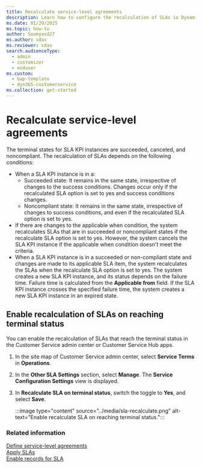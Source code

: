 ```yaml
---
title: Recalculate service-level agreements
description: Learn how to configure the recalculation of SLAs in Dynamics 365 Customer Service.
ms.date: 01/29/2025
ms.topic: how-to
author: Soumyasd27
ms.author: sdas
ms.reviewer: sdas
search.audienceType: 
  - admin
  - customizer
  - enduser
ms.custom: 
  - bap-template
  - dyn365-customerservice
ms.collection: get-started
---
```


# Recalculate service-level agreements

The terminal states for SLA KPI instances are succeeded, canceled, and noncompliant. The recalculation of SLAs depends on the following conditions:

- When a SLA KPI instance is in a:
    - Succeeded state: It remains in the same state, irrespective of changes to the success conditions. Changes occur only if the recalculated SLA option is set to yes and success conditions changes.
    - Noncompliant state: It remains in the same state, irrespective of changes to success conditions, and even if the recalculated SLA option is set to yes.
- If there are changes to the applicable when condition, the system recalculates SLAs that are in succeeded or noncompliant states if the recalculate SLA option is set to yes. However, the system cancels the SLA KPI instance if the applicable when condition doesn't meet the criteria.
- When a SLA KPI instance is in a succeeded or non-compliant state and changes are made to its applicable SLA item, the system recalculates the SLAs when the recalculate SLA option is set to yes. The system creates a new SLA KPI instance, and its status depends on the failure time. Failure time is calculated from the **Applicable from** field. If the SLA KPI instance crosses the specified failure time, the system creates a new SLA KPI instance in an expired state.

## Enable recalculation of SLAs on reaching terminal status

You can enable the recalculation of SLAs that reach the terminal status in the Customer Service admin center or Customer Service Hub apps.

1. In the site map of Customer Service admin center, select **Service Terms** in **Operations**.

1. In the **Other SLA Settings** section, select **Manage**. The **Service Configuration Settings** view is displayed.

1. In **Recalculate SLA on terminal status**, switch the toggle to **Yes**, and select **Save**.

    :::image type="content" source="../media/sla-recalculate.png" alt-text="Enable recalculate SLA on reaching terminal status.":::


### Related information

[Define service-level agreements](define-service-level-agreements.md)  
[Apply SLAs](apply-slas.md#apply-slas)  
[Enable records for SLA](enable-entities-service-level-agreements.md)  
